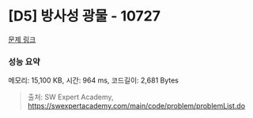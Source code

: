 # [D5] 방사성 광물 - 10727 

[문제 링크](https://swexpertacademy.com/main/code/problem/problemDetail.do?contestProbId=AXRSbXYq-IgDFAXS) 

### 성능 요약

메모리: 15,100 KB, 시간: 964 ms, 코드길이: 2,681 Bytes



> 출처: SW Expert Academy, https://swexpertacademy.com/main/code/problem/problemList.do